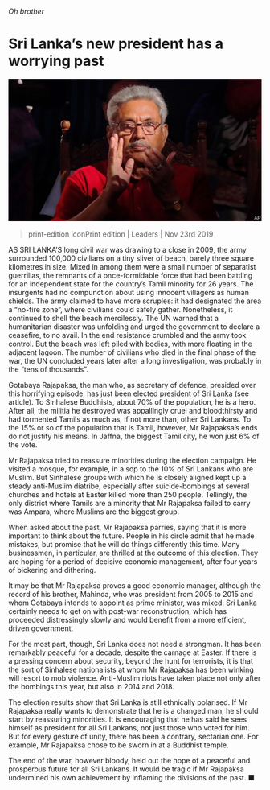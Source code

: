 ###### Oh brother

# Sri Lanka’s new president has a worrying past 

![image](images/20191123_LDP010_0.jpg) 

> print-edition iconPrint edition | Leaders | Nov 23rd 2019 

AS SRI LANKA’S long civil war was drawing to a close in 2009, the army surrounded 100,000 civilians on a tiny sliver of beach, barely three square kilometres in size. Mixed in among them were a small number of separatist guerrillas, the remnants of a once-formidable force that had been battling for an independent state for the country’s Tamil minority for 26 years. The insurgents had no compunction about using innocent villagers as human shields. The army claimed to have more scruples: it had designated the area a “no-fire zone”, where civilians could safely gather. Nonetheless, it continued to shell the beach mercilessly. The UN warned that a humanitarian disaster was unfolding and urged the government to declare a ceasefire, to no avail. In the end resistance crumbled and the army took control. But the beach was left piled with bodies, with more floating in the adjacent lagoon. The number of civilians who died in the final phase of the war, the UN concluded years later after a long investigation, was probably in the “tens of thousands”. 

Gotabaya Rajapaksa, the man who, as secretary of defence, presided over this horrifying episode, has just been elected president of Sri Lanka (see article). To Sinhalese Buddhists, about 70% of the population, he is a hero. After all, the militia he destroyed was appallingly cruel and bloodthirsty and had tormented Tamils as much as, if not more than, other Sri Lankans. To the 15% or so of the population that is Tamil, however, Mr Rajapaksa’s ends do not justify his means. In Jaffna, the biggest Tamil city, he won just 6% of the vote. 

Mr Rajapaksa tried to reassure minorities during the election campaign. He visited a mosque, for example, in a sop to the 10% of Sri Lankans who are Muslim. But Sinhalese groups with which he is closely aligned kept up a steady anti-Muslim diatribe, especially after suicide-bombings at several churches and hotels at Easter killed more than 250 people. Tellingly, the only district where Tamils are a minority that Mr Rajapaksa failed to carry was Ampara, where Muslims are the biggest group. 

When asked about the past, Mr Rajapaksa parries, saying that it is more important to think about the future. People in his circle admit that he made mistakes, but promise that he will do things differently this time. Many businessmen, in particular, are thrilled at the outcome of this election. They are hoping for a period of decisive economic management, after four years of bickering and dithering. 

It may be that Mr Rajapaksa proves a good economic manager, although the record of his brother, Mahinda, who was president from 2005 to 2015 and whom Gotabaya intends to appoint as prime minister, was mixed. Sri Lanka certainly needs to get on with post-war reconstruction, which has proceeded distressingly slowly and would benefit from a more efficient, driven government. 

For the most part, though, Sri Lanka does not need a strongman. It has been remarkably peaceful for a decade, despite the carnage at Easter. If there is a pressing concern about security, beyond the hunt for terrorists, it is that the sort of Sinhalese nationalists at whom Mr Rajapaksa has been winking will resort to mob violence. Anti-Muslim riots have taken place not only after the bombings this year, but also in 2014 and 2018. 

The election results show that Sri Lanka is still ethnically polarised. If Mr Rajapaksa really wants to demonstrate that he is a changed man, he should start by reassuring minorities. It is encouraging that he has said he sees himself as president for all Sri Lankans, not just those who voted for him. But for every gesture of unity, there has been a contrary, sectarian one. For example, Mr Rajapaksa chose to be sworn in at a Buddhist temple. 

The end of the war, however bloody, held out the hope of a peaceful and prosperous future for all Sri Lankans. It would be tragic if Mr Rajapaksa undermined his own achievement by inflaming the divisions of the past. ■ 

